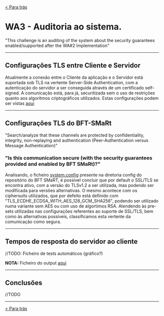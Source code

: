 [< Para trás](../../../README.md)

# WA3 - Auditoria ao sistema.
"This challenge is an auditing of the system about the security guarantees enabled/supported after the WA#2 Implementation"

---
## Configurações TLS entre Cliente e Servidor
Atualmente a conexão entre o Cliente da aplicação e o Servidor está suportada sob TLS na vertente Server-Side Authentication, com a autenticação do servidor a ser conseguida através de um certificado self-signed. A comunicação está, para já, securitizada sem o uso de restrições quanto aos algoritmos criptográficos utilizados. Estas configurações podem ser vistas [aqui](../../src/main/resources/application.properties)

---
## Configurações TLS do BFT-SMaRt
"Search/analyze that these channels are protected by confidentiality, integrity, non-replaying and authentication (Peer-Authentication versus Message Authentication)"

### "Is this communication secure (with the security guarantees provided and enabled by BFT SMaRt)?"
Analisando, o ficheiro [system.config](../../config/system.config) presente na diretoria config do repositório do BFT SMaRT, é possível concluir que por default o SSL/TLS se encontra ativo, com a versão do TLSv1.2 a ser utilizada, mas podendo ser modificada para versões alternativas. O mesmo acontece com os ciphersuits utilizados, que por defeito está definido com "TLS_ECDHE_ECDSA_WITH_AES_128_GCM_SHA256", podendo ser utilizado numa variante sem AES ou com uso de algortimos RSA.
Atendendo às pre-sets utilizadas nas configurações referentes ao suporte de SSL/TLS, bem como às alternativas possíveis, classificamos esta vertente da comunicação como segura.

---
## Tempos de resposta do servidor ao cliente
//TODO: Ficheiro de tests automáticos (gráfico?)

**NOTA:** Ficheiro do output [aqui](Test_4GOOD_Servers_NOFAILS.txt)

---
## Conclusões
//TODO

---
[< Para trás](../../../README.md)
